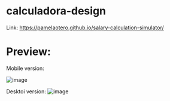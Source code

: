 # calculadora-design

Link: https://pamelaotero.github.io/salary-calculation-simulator/

# Preview:

Mobile version:


![image](https://github.com/user-attachments/assets/0314fc2f-e0da-412f-9872-c63e44b77bbf)


Desktoi version:
![image](https://github.com/user-attachments/assets/aadff540-c395-424a-ab35-6a485d060e19)
